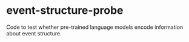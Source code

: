 # event-structure-probe
Code to test whether pre-trained language models encode information about event structure.
